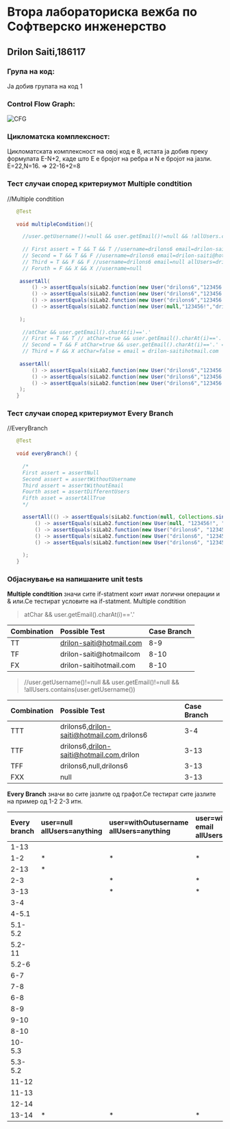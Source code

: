 # Втора лабораториска вежба по Софтверско инженерство 

##  Drilon Saiti,186117

### Група на код:

 Ја добив групата на код 1

### Control Flow Graph:

![CFG](https://i.ibb.co/92FjrC8/a.jpg "ControlFlowGraph")



### Цикломатска комплексност:

 Цикломатската комплексност на овој код е 8, истата ја добив преку формулата E-N+2, каде што E е бројот на ребра и N е бројот на јазли. E=22,N=16. => 22-16+2=8

### Тест случаи според критериумот Multiple condtition

 //Multiple condtition

```java
   @Test
   
   void multipleCondition(){

     //user.getUsername()!=null && user.getEmail()!=null && !allUsers.contains(user.getUsername())
     
     // First assert = T && T && T //username=drilons6 email=drilon-saiti@hotmail.com allUsers=drilons6
     // Second = T && T && F //username=drilons6 email=drilon-saiti@hotmail.com allUsers=drilon
     // Third = T && F && F //username=drilons6 email=null allUsers=drilon
     // Foruth = F && X && X //username=null
     
    assertAll(
        () -> assertEquals(siLab2.function(new User("drilons6","123456!","drilon-saiti@hotmail.com"), Collections.singletonList(createList("drilons6").toString())),true),
        () -> assertEquals(siLab2.function(new User("drilons6","123456!","drilon-saitihotmail.com"), Collections.singletonList(createList("anything").toString())),false),
        () -> assertEquals(siLab2.function(new User("drilons6","123456!",null), Collections.singletonList(createList("anything").toString())),false),
        () -> assertEquals(siLab2.function(new User(null,"123456!","drilon-saiti@hotmail.com"), Collections.singletonList(createList("drilons6").toString())),false)
     
    );
     
     //atChar && user.getEmail().charAt(i)=='.'
     // First = T && T // atChar=true && user.getEmail().charAt(i)=='.' = email=drilon-saiti@hotmail.com
     // Second = T && F atChar=true && user.getEmail().charAt(i)=='.' = email=drilon-saiti@hotmailcom
     // Third = F && X atChar=false = email = drilon-saitihotmail.com
     
    assertAll(
        () -> assertEquals(siLab2.function(new User("drilons6","123456!","drilon-saiti@hotmail.com"), Collections.singletonList(createList("drilons6").toString())),true),
        () -> assertEquals(siLab2.function(new User("drilons6","123456!","drilon-saiti@hotmailcom"), Collections.singletonList(createList("drilons6").toString())),false),
        () -> assertEquals(siLab2.function(new User("drilons6","123456!","drilon-saitihotmail.com"), Collections.singletonList(createList("drilons6").toString())),false)
    );
   }
   ```

###  Тест случаи според критериумот Еvery Branch 

 //EveryBranch

```java
   @Test
   
   void everyBranch() {
   
     /*
     First assert = assertNull
     Second assert = assertWithoutUsername
     Third assert = assertWithoutEmail
     Fourth asset = assertDifferentUsers
     Fifth asset = assertAllTrue
     */

     assertAll(() -> assertEquals(siLab2.function(null, Collections.singletonList(createList("drilons6").toString())), false),
         () -> assertEquals(siLab2.function(new User(null, "123456!", "drilon-saiti@hotmail.com"), Collections.singletonList(createList("drilons6").toString())), false),
         () -> assertEquals(siLab2.function(new User("drilons6", "123456!", null), Collections.singletonList(createList("drilons6").toString())), false),
         () -> assertEquals(siLab2.function(new User("drilons6", "123456!", "drilon-saitihotmail.com"), Collections.singletonList(createList("anything").toString())), false),
         () -> assertEquals(siLab2.function(new User("drilons6", "123456!", "drilon-saiti@hotmail.com"), Collections.singletonList(createList("drilons6").toString())), true)
     
     );
   }
```
###  Објаснување на напишаните unit tests

 **Multiple condtition** значи сите if-statment коит имат логични операции и & или.Се тестират условите на if-statment.
 Multiple condtition	
 
 > atChar && user.getEmail().charAt(i)=='.'
 
|Combination|Possible Test|Case	Branch|
|:----------|:------------|:----------|
|TT|drilon-saiti@hotmail.com|8-9|
|TF|drilon-saiti@hotmailcom|8-10|
|FX|drilon-saitihotmail.com|8-10|

>  //user.getUsername()!=null && user.getEmail()!=null && !allUsers.contains(user.getUsername())

|Combination|Possible Test|Case	Branch|
|:----------|:------------|:----------|
|TTT|drilons6,drilon-saiti@hotmail.com,drilons6|3-4
|TTF|drilons6,drilon-saiti@hotmail.com,drilon|3-13
|TFF|drilons6,null,drilons6|3-13|
|FXX|null|3-13|


**Every Branch** значи во сите јазлите од графот.Се тестират сите јазлите на пример од 1-2 2-3 итн.

|Every branch|user=null allUsers=anything|user=withOutusername allUsers=anything|user=withOut email  allUsers=anything|user=drilons6,123456!,drilon-saiti@hotmail.com allUsers=drilon|user=drilons6,123456!,drilon-saiti@hotmail.com allUsers=drilons6|
|:-----------|:--------------------------|:-------------------------------------|:------------------------------------|:-------------------------------|:-------------------------------|
|1-13|		|  |  |  |  |  |			
|1-2| *		| * | * | * | * |  |
|2-13|	*		|  |  |  |  |  |	
|2-3| 		| * | * | * | * |  |		
|3-13| 		| * | * | * |  |  |			
|3-4| 		|  |  |  | * |  |
|4-5.1| 		|  |  |  | * |  |					
|5.1-5.2| 		|  |  |  | * |  |					
|5.2-11| 		|  |  |  | * |  |					
|5.2-6| 		|  |  |  | * |  |				
|6-7| 		|  |  |  | * |  |					
|7-8| 		|  |  |  | * |  |					
|6-8| 		|  |  |  |  |  |					
|8-9|			|  |  |  | * |  |				
|9-10|			|  |  |  |*  |  |				
|8-10|			|  |  |  |  |  |			
|10-5.3|			|  |  |  | * |  |				
|5.3-5.2|			|  |  |  | * |  |				
|11-12| 		|  |  |  |  | * |					
|11-13|			|  |  |  |  |  |				
|12-14|			|  |  |  |*  |  |				
|13-14| 	*	| * | * |*  |  |  |

